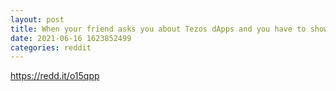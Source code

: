 ```yaml
--- 
layout: post 
title: When your friend asks you about Tezos dApps and you have to show H=N 
date: 2021-06-16 1623852499 
categories: reddit 
--- 
```

https://redd.it/o15qpp